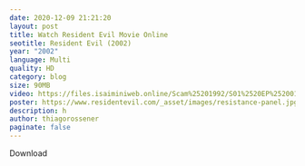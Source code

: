 ```yaml
---
date: 2020-12-09 21:21:20
layout: post
title: Watch Resident Evil Movie Online
seotitle: Resident Evil (2002)
year: "2002"
language: Multi
quality: HD
category: blog
size: 90MB
video: https://files.isaiminiweb.online/Scam%25201992/S01%2520EP%252001%2520-%2520Risk%2520Se%2520Ishq.mkv?rootId=0AN9zhQ1hps-9Uk9PVA
poster: https://www.residentevil.com/_asset/images/resistance-panel.jpg
description: h
author: thiagorossener
paginate: false
---
```

Download